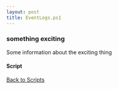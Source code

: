 ```yaml
---
layout: post
title: EventLogs.ps1
---
```


### something exciting

Some information about the exciting thing

#### Script

<script async src="https://gist-it.appspot.com/github.com/BanterBoy/scripts-blog/blob/master/PowerShell/scripts/EventLogs/EventLogs.ps1" crossorigin="anonymous"></script>

<a href="/menu/_pages/scripts.html">Back to Scripts</a>
